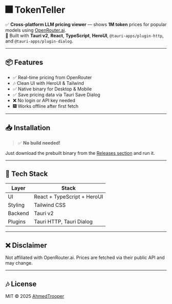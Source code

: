# 🎆 TokenTeller

✅ **Cross-platform LLM pricing viewer** — shows **1M token** prices for popular models using [OpenRouter.ai](https://openrouter.ai).  
🧨 Built with **Tauri v2**, **React**, **TypeScript**, **HeroUI**, `@tauri-apps/plugin-http`, and `@tauri-apps/plugin-dialog`.

---

## 📦 Features

- ✅ Real-time pricing from OpenRouter
- 🎶 Clean UI with HeroUI & Tailwind
- ✅ Native binary for Desktop & Mobile
- ✅ Save pricing data via Tauri Save Dialog
- ❌ No login or API key needed
- 🎆 Works offline after first fetch

---

## 📥 Installation

> ✅ **No build needed!**

Just download the prebuilt binary from the [Releases section](https://github.com/AhmedTrooper/CostLLM/releases) and run it.

---

## 🔧 Tech Stack

| Layer      | Stack                          |
|------------|--------------------------------|
| UI         | React + TypeScript + HeroUI    |
| Styling    | Tailwind CSS                   |
| Backend    | Tauri v2                       |
| Plugins    | Tauri HTTP, Tauri Dialog       |

---

## ❌ Disclaimer

Not affiliated with OpenRouter.ai. Prices are fetched via their public API and may change.

---

## 🎶 License

MIT © 2025 [AhmedTrooper](https://github.com/AhmedTrooper)
